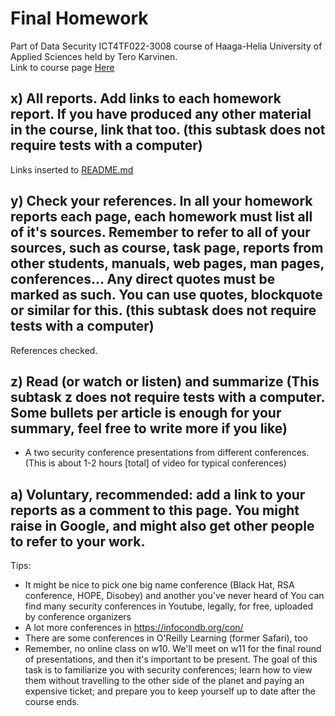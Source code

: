 # Final Homework

Part of Data Security ICT4TF022-3008 course of Haaga-Helia University of Applied Sciences held by Tero Karvinen.  
Link to course page [Here](https://terokarvinen.com/2021/data-security-2022p3-ict4tf022-3008/)
  

##  x) All reports. Add links to each homework report. If you have produced any other material in the course, link that too. (this subtask does not require tests with a computer)

Links inserted to [README.md](../README.md)  
  
## y) Check your references. In all your homework reports each page, each homework must list all of it's sources. Remember to refer to all of your sources, such as course, task page, reports from other students, manuals, web pages, man pages, conferences... Any direct quotes must be marked as such. You can use quotes, blockquote or similar for this. (this subtask does not require tests with a computer)
  
References checked. 

## z) Read (or watch or listen) and summarize (This subtask z does not require tests with a computer. Some bullets per article is enough for your summary, feel free to write more if you like)  
  
* A two security conference presentations from different conferences. (This is about 1-2 hours [total] of video for typical conferences)  
  

## a) Voluntary, recommended: add a link to your reports as a comment to this page. You might raise in Google, and might also get other people to refer to your work.
  

Tips:  
  
* It might be nice to pick one big name conference (Black Hat, RSA conference, HOPE, Disobey) and another you've never heard of
You can find many security conferences in Youtube, legally, for free, uploaded by conference organizers
* A lot more conferences in https://infocondb.org/con/
* There are some conferences in O'Reilly Learning (former Safari), too
* Remember, no online class on w10. We'll meet on w11 for the final round of presentations, and then it's important to be present.
The goal of this task is to familiarize you with security conferences; learn how to view them without travelling to the other side of the planet and paying an expensive ticket; and prepare you to keep yourself up to date after the course ends.  